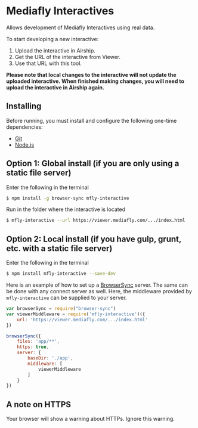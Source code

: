 # Mediafly Interactives
Allows development of Mediafly Interactives using real data.

To start developing a new interactive:
1. Upload the interactive in Airship.
2. Get the URL of the interactive from Viewer.
3. Use that URL with this tool.

**Please note that local changes to the interactive will not update the uploaded interactive. When finished making changes, you will need to upload the interactive in Airship again.**

## Installing
Before running, you must install and configure the following one-time dependencies:

* [Git](http://git-scm.com/)
* [Node.js](http://nodejs.org/)

## Option 1: Global install (if you are only using a static file server)

Enter the following in the terminal
```bash
$ npm install -g browser-sync mfly-interactive
```

Run in the folder where the interactive is located
```bash
$ mfly-interactive --url https://viewer.mediafly.com/.../index.html
```

## Option 2: Local install (if you have gulp, grunt, etc. with a static file server)
Enter the following in the terminal
```bash
$ npm install mfly-interactive --save-dev
```

Here is an example of how to set up a [BrowserSync](http://www.browsersync.io/) server. The same can be done with any connect server as well. Here, the middleware provided by `mfly-interactive` can be supplied to your server.
```javascript
var browserSync = require("browser-sync")
var viewerMiddleware = require('mfly-interactive')({
	url: 'https://viewer.mediafly.com/.../index.html'
})

browserSync({
	files: 'app/**',
	https: true,
	server: {
		baseDir: './app',
		middleware: [
			viewerMiddleware
		]
	}
})

```

## A note on HTTPS
Your browser will show a warning about HTTPs. Ignore this warning.
